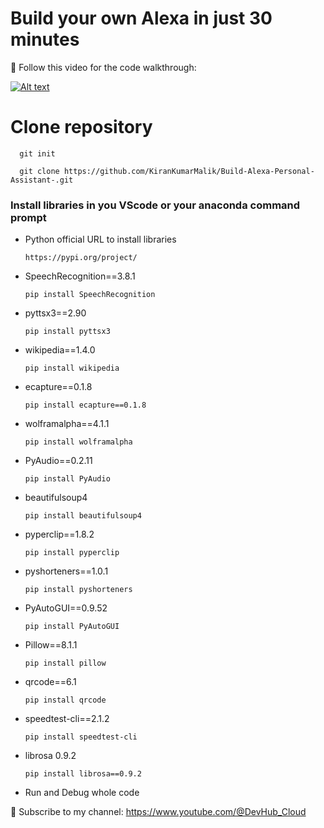 # Build your own Alexa in just 30 minutes

🔴 Follow this video for the code walkthrough:

[![Alt text](https://raw.githubusercontent.com/pik1989/Alexa/main/Building%20an%20Alexa%20Skill%20in%2030%20minutes%20using%20Python.JPG)](https://www.youtube.com/watch?v=fXRbnSWJVJY)


# Clone repository

      git init

      git clone https://github.com/KiranKumarMalik/Build-Alexa-Personal-Assistant-.git

### Install libraries in you VScode or your anaconda command prompt

* Python official URL to install libraries

      https://pypi.org/project/


- SpeechRecognition==3.8.1

      pip install SpeechRecognition
  
- pyttsx3==2.90
  
      pip install pyttsx3
  
- wikipedia==1.4.0
  
      pip install wikipedia

- ecapture==0.1.8
  
      pip install ecapture==0.1.8

- wolframalpha==4.1.1
  
      pip install wolframalpha

- PyAudio==0.2.11

      pip install PyAudio

- beautifulsoup4

      pip install beautifulsoup4

- pyperclip==1.8.2

      pip install pyperclip

 - pyshorteners==1.0.1
 
       pip install pyshorteners

- PyAutoGUI==0.9.52

      pip install PyAutoGUI

- Pillow==8.1.1

      pip install pillow

- qrcode==6.1

      pip install qrcode

- speedtest-cli==2.1.2

      pip install speedtest-cli

- librosa 0.9.2

      pip install librosa==0.9.2



- Run and Debug whole code

🔴 Subscribe to my channel: https://www.youtube.com/@DevHub_Cloud
